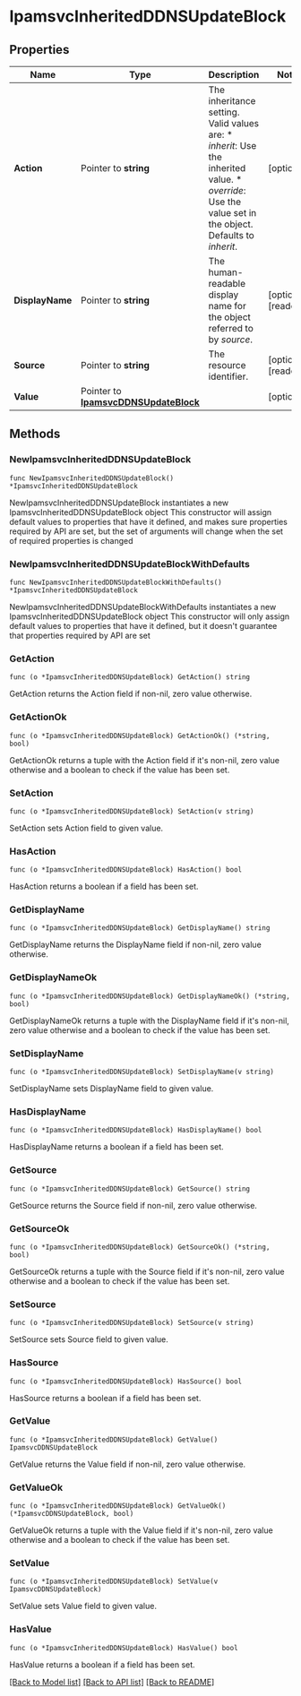# IpamsvcInheritedDDNSUpdateBlock

## Properties

Name | Type | Description | Notes
------------ | ------------- | ------------- | -------------
**Action** | Pointer to **string** | The inheritance setting.  Valid values are: * _inherit_: Use the inherited value. * _override_: Use the value set in the object.  Defaults to _inherit_. | [optional] 
**DisplayName** | Pointer to **string** | The human-readable display name for the object referred to by _source_. | [optional] [readonly] 
**Source** | Pointer to **string** | The resource identifier. | [optional] [readonly] 
**Value** | Pointer to [**IpamsvcDDNSUpdateBlock**](IpamsvcDDNSUpdateBlock.md) |  | [optional] 

## Methods

### NewIpamsvcInheritedDDNSUpdateBlock

`func NewIpamsvcInheritedDDNSUpdateBlock() *IpamsvcInheritedDDNSUpdateBlock`

NewIpamsvcInheritedDDNSUpdateBlock instantiates a new IpamsvcInheritedDDNSUpdateBlock object
This constructor will assign default values to properties that have it defined,
and makes sure properties required by API are set, but the set of arguments
will change when the set of required properties is changed

### NewIpamsvcInheritedDDNSUpdateBlockWithDefaults

`func NewIpamsvcInheritedDDNSUpdateBlockWithDefaults() *IpamsvcInheritedDDNSUpdateBlock`

NewIpamsvcInheritedDDNSUpdateBlockWithDefaults instantiates a new IpamsvcInheritedDDNSUpdateBlock object
This constructor will only assign default values to properties that have it defined,
but it doesn't guarantee that properties required by API are set

### GetAction

`func (o *IpamsvcInheritedDDNSUpdateBlock) GetAction() string`

GetAction returns the Action field if non-nil, zero value otherwise.

### GetActionOk

`func (o *IpamsvcInheritedDDNSUpdateBlock) GetActionOk() (*string, bool)`

GetActionOk returns a tuple with the Action field if it's non-nil, zero value otherwise
and a boolean to check if the value has been set.

### SetAction

`func (o *IpamsvcInheritedDDNSUpdateBlock) SetAction(v string)`

SetAction sets Action field to given value.

### HasAction

`func (o *IpamsvcInheritedDDNSUpdateBlock) HasAction() bool`

HasAction returns a boolean if a field has been set.

### GetDisplayName

`func (o *IpamsvcInheritedDDNSUpdateBlock) GetDisplayName() string`

GetDisplayName returns the DisplayName field if non-nil, zero value otherwise.

### GetDisplayNameOk

`func (o *IpamsvcInheritedDDNSUpdateBlock) GetDisplayNameOk() (*string, bool)`

GetDisplayNameOk returns a tuple with the DisplayName field if it's non-nil, zero value otherwise
and a boolean to check if the value has been set.

### SetDisplayName

`func (o *IpamsvcInheritedDDNSUpdateBlock) SetDisplayName(v string)`

SetDisplayName sets DisplayName field to given value.

### HasDisplayName

`func (o *IpamsvcInheritedDDNSUpdateBlock) HasDisplayName() bool`

HasDisplayName returns a boolean if a field has been set.

### GetSource

`func (o *IpamsvcInheritedDDNSUpdateBlock) GetSource() string`

GetSource returns the Source field if non-nil, zero value otherwise.

### GetSourceOk

`func (o *IpamsvcInheritedDDNSUpdateBlock) GetSourceOk() (*string, bool)`

GetSourceOk returns a tuple with the Source field if it's non-nil, zero value otherwise
and a boolean to check if the value has been set.

### SetSource

`func (o *IpamsvcInheritedDDNSUpdateBlock) SetSource(v string)`

SetSource sets Source field to given value.

### HasSource

`func (o *IpamsvcInheritedDDNSUpdateBlock) HasSource() bool`

HasSource returns a boolean if a field has been set.

### GetValue

`func (o *IpamsvcInheritedDDNSUpdateBlock) GetValue() IpamsvcDDNSUpdateBlock`

GetValue returns the Value field if non-nil, zero value otherwise.

### GetValueOk

`func (o *IpamsvcInheritedDDNSUpdateBlock) GetValueOk() (*IpamsvcDDNSUpdateBlock, bool)`

GetValueOk returns a tuple with the Value field if it's non-nil, zero value otherwise
and a boolean to check if the value has been set.

### SetValue

`func (o *IpamsvcInheritedDDNSUpdateBlock) SetValue(v IpamsvcDDNSUpdateBlock)`

SetValue sets Value field to given value.

### HasValue

`func (o *IpamsvcInheritedDDNSUpdateBlock) HasValue() bool`

HasValue returns a boolean if a field has been set.


[[Back to Model list]](../README.md#documentation-for-models) [[Back to API list]](../README.md#documentation-for-api-endpoints) [[Back to README]](../README.md)


